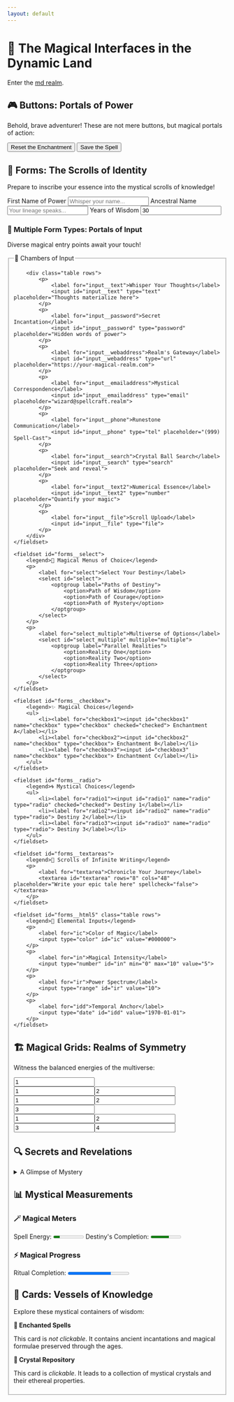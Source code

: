 ```yaml
---
layout: default
---
```

# 🌌 The Magical Interfaces in the Dynamic Land

Enter the [md realm](dynamic.md).

## 🎮 Buttons: Portals of Power

Behold, brave adventurer! These are not mere buttons, but magical portals of action:

<nav class="grid">
    <button>Reset the Enchantment</button>
    <button class="primary">Save the Spell</button>
</nav>

## 📝 Forms: The Scrolls of Identity

Prepare to inscribe your essence into the mystical scrolls of knowledge!

<form class="grid">
<label>First Name of Power <input type="text" placeholder="Whisper your name..." /></label>
<label>Ancestral Name <input type="text" placeholder="Your lineage speaks..." /></label>
<label>Years of Wisdom <input type="text" value="30" /></label>
</form>

### 🔮 Multiple Form Types: Portals of Input

Diverse magical entry points await your touch!

<form>
    <fieldset id="forms__input">
        <legend>🏰 Chambers of Input</legend>

        <div class="table rows">
            <p>
                <label for="input__text">Whisper Your Thoughts</label>
                <input id="input__text" type="text" placeholder="Thoughts materialize here">
            </p>
            <p>
                <label for="input__password">Secret Incantation</label>
                <input id="input__password" type="password" placeholder="Hidden words of power">
            </p>
            <p>
                <label for="input__webaddress">Realm's Gateway</label>
                <input id="input__webaddress" type="url" placeholder="https://your-magical-realm.com">
            </p>
            <p>
                <label for="input__emailaddress">Mystical Correspondence</label>
                <input id="input__emailaddress" type="email" placeholder="wizard@spellcraft.realm">
            </p>
            <p>
                <label for="input__phone">Runestone Communication</label>
                <input id="input__phone" type="tel" placeholder="(999) Spell-Cast">
            </p>
            <p>
                <label for="input__search">Crystal Ball Search</label>
                <input id="input__search" type="search" placeholder="Seek and reveal">
            </p>
            <p>
                <label for="input__text2">Numerical Essence</label>
                <input id="input__text2" type="number" placeholder="Quantify your magic">
            </p>
            <p>
                <label for="input__file">Scroll Upload</label>
                <input id="input__file" type="file">
            </p>
        </div>
    </fieldset>

    <fieldset id="forms__select">
        <legend>📜 Magical Menus of Choice</legend>
        <p>
            <label for="select">Select Your Destiny</label>
            <select id="select">
                <optgroup label="Paths of Destiny">
                    <option>Path of Wisdom</option>
                    <option>Path of Courage</option>
                    <option>Path of Mystery</option>
                </optgroup>
            </select>
        </p>
        <p>
            <label for="select_multiple">Multiverse of Options</label>
            <select id="select_multiple" multiple="multiple">
                <optgroup label="Parallel Realities">
                    <option>Reality One</option>
                    <option>Reality Two</option>
                    <option>Reality Three</option>
                </optgroup>
            </select>
        </p>
    </fieldset>

    <fieldset id="forms__checkbox">
        <legend>✨ Magical Choices</legend>
        <ul>
            <li><label for="checkbox1"><input id="checkbox1" name="checkbox" type="checkbox" checked="checked"> Enchantment A</label></li>
            <li><label for="checkbox2"><input id="checkbox2" name="checkbox" type="checkbox"> Enchantment B</label></li>
            <li><label for="checkbox3"><input id="checkbox3" name="checkbox" type="checkbox"> Enchantment C</label></li>
        </ul>
    </fieldset>

    <fieldset id="forms__radio">
        <legend>🌀 Mystical Choices</legend>
        <ul>
            <li><label for="radio1"><input id="radio1" name="radio" type="radio" checked="checked"> Destiny 1</label></li>
            <li><label for="radio2"><input id="radio2" name="radio" type="radio"> Destiny 2</label></li>
            <li><label for="radio3"><input id="radio3" name="radio" type="radio"> Destiny 3</label></li>
        </ul>
    </fieldset>

    <fieldset id="forms__textareas">
        <legend>📖 Scrolls of Infinite Writing</legend>
        <p>
            <label for="textarea">Chronicle Your Journey</label>
            <textarea id="textarea" rows="8" cols="48" placeholder="Write your epic tale here" spellcheck="false"></textarea>
        </p>
    </fieldset>

    <fieldset id="forms__html5" class="table rows">
        <legend>🔗 Elemental Inputs</legend>
        <p>
            <label for="ic">Color of Magic</label>
            <input type="color" id="ic" value="#000000">
        </p>
        <p>
            <label for="in">Magical Intensity</label>
            <input type="number" id="in" min="0" max="10" value="5">
        </p>
        <p>
            <label for="ir">Power Spectrum</label>
            <input type="range" id="ir" value="10">
        </p>
        <p>
            <label for="idd">Temporal Anchor</label>
            <input type="date" id="idd" value="1970-01-01">
        </p>
    </fieldset>
</form>

## 🏗 Magical Grids: Realms of Symmetry

Witness the balanced energies of the multiverse:

<input readonly value="1" />
<div class="grid"><input readonly value="1" /><input readonly value="2" /></div>
<div class="grid"><input readonly value="1" /><input readonly value="2" /><input readonly value="3" /></div>
<div class="grid"><input readonly value="1" /><input readonly value="2" /><input readonly value="3" /><input readonly value="4" /></div>

## 🔍 Secrets and Revelations

<details>
<summary>
A Glimpse of Mystery
</summary>
<p>
The full revelation awaits those who dare to look deeper
</p>
</details>

## 📊 Mystical Measurements

### 🪄 Magical Meters
<label>Spell Energy: <meter value="2" min="0" max="10">2 out of 10 magical potential</meter></label>
<label>Destiny's Completion: <meter value="0.6">60% of fate unveiled</meter></label>

### ⚡ Magical Progress
<label>Ritual Completion: <progress value="70" max="100">70% of the magical ceremony complete</progress></label>

## 🎴 Cards: Vessels of Knowledge

Explore these mystical containers of wisdom:

<div class="grid">

<div class="card">
  <b>🌟 Enchanted Spells</b>
  <p>This card is <i>not clickable</i>. It contains ancient incantations and magical formulae preserved through the ages.</p>
</div>

<div href="#" class="card">
  <b>🔮 Crystal Repository</b>
  <p>This card is <i>clickable</i>. It leads to a collection of mystical crystals and their ethereal properties.</p>
</div>

</div>
